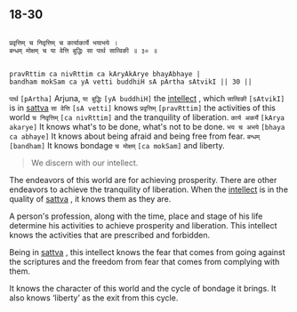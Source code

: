 ## 18-30


```shloka-sa

प्रवृत्तिम् च निवृत्तिम् च कार्याकार्ये भयाभये ।
बन्धम् मोक्षम् च या वेत्ति बुद्धिः सा पार्थ सात्विकी ॥ ३० ॥

```
```shloka-sa-hk

pravRttim ca nivRttim ca kAryAkArye bhayAbhaye |
bandham mokSam ca yA vetti buddhiH sA pArtha sAtvikI || 30 ||

```
`पार्थ` `[pArtha]` Arjuna, `या बुद्धिः` `[yA buddhiH]` the 
[intellect](18-29.md#intellect_and_resolve)
, which `सात्विकी` `[sAtvikI]` is in 
[sattva](14-6.md#sattva) `सा वेत्ति` `[sA vetti]` knows `प्रवृत्तिम्` `[pravRttim]` the activities of this world `च निवृत्तिम्` `[ca nivRttim]` and the tranquility of liberation. `कार्य अकर्ये` `[kArya akarye]` It knows what's to be done, what's not to be done. `भय च अभये` `[bhaya ca abhaye]` It knows about being afraid and being free from fear. `बन्धम्` `[bandham]` It knows bondage `च मोक्षम्` `[ca mokSam]` and liberty.


<a name='applnote_227'></a>
> We discern with our intellect.



The endeavors of this world are for achieving prosperity. There are other endeavors to achieve the tranquility of liberation. When the 
[intellect](18-29.md#intellect_and_resolve)
 is in the quality of 
[sattva](14-6.md#sattva)
, it knows them as they are. 

A person's profession, along with the time, place and stage of his life determine his activities to achieve prosperity and liberation. This intellect knows the activities that are prescribed and forbidden. 

Being in 
[sattva](14-6.md#sattva)
, this intellect knows the fear that comes from going against the scriptures and the freedom from fear that comes from complying with them. 

It knows the character of this world and the cycle of bondage it brings. It also knows ‘liberty’ as the exit from this cycle.


